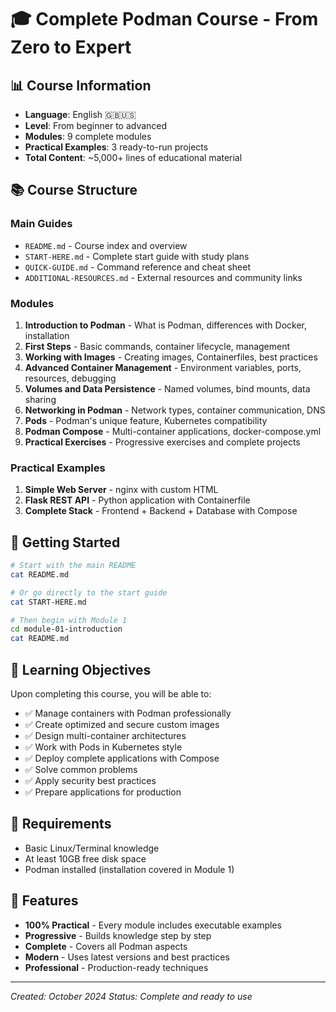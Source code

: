 # 🎓 Complete Podman Course - From Zero to Expert

## 📊 Course Information

- **Language**: English 🇬🇧🇺🇸
- **Level**: From beginner to advanced
- **Modules**: 9 complete modules
- **Practical Examples**: 3 ready-to-run projects
- **Total Content**: ~5,000+ lines of educational material

## 📚 Course Structure

### Main Guides
- `README.md` - Course index and overview
- `START-HERE.md` - Complete start guide with study plans
- `QUICK-GUIDE.md` - Command reference and cheat sheet
- `ADDITIONAL-RESOURCES.md` - External resources and community links

### Modules
1. **Introduction to Podman** - What is Podman, differences with Docker, installation
2. **First Steps** - Basic commands, container lifecycle, management
3. **Working with Images** - Creating images, Containerfiles, best practices
4. **Advanced Container Management** - Environment variables, ports, resources, debugging
5. **Volumes and Data Persistence** - Named volumes, bind mounts, data sharing
6. **Networking in Podman** - Network types, container communication, DNS
7. **Pods** - Podman's unique feature, Kubernetes compatibility
8. **Podman Compose** - Multi-container applications, docker-compose.yml
9. **Practical Exercises** - Progressive exercises and complete projects

### Practical Examples
1. **Simple Web Server** - nginx with custom HTML
2. **Flask REST API** - Python application with Containerfile
3. **Complete Stack** - Frontend + Backend + Database with Compose

## 🚀 Getting Started

```bash
# Start with the main README
cat README.md

# Or go directly to the start guide
cat START-HERE.md

# Then begin with Module 1
cd module-01-introduction
cat README.md
```

## 🎯 Learning Objectives

Upon completing this course, you will be able to:
- ✅ Manage containers with Podman professionally
- ✅ Create optimized and secure custom images
- ✅ Design multi-container architectures
- ✅ Work with Pods in Kubernetes style
- ✅ Deploy complete applications with Compose
- ✅ Solve common problems
- ✅ Apply security best practices
- ✅ Prepare applications for production

## 📝 Requirements

- Basic Linux/Terminal knowledge
- At least 10GB free disk space
- Podman installed (installation covered in Module 1)

## 🌟 Features

- **100% Practical** - Every module includes executable examples
- **Progressive** - Builds knowledge step by step
- **Complete** - Covers all Podman aspects
- **Modern** - Uses latest versions and best practices
- **Professional** - Production-ready techniques

---

*Created: October 2024*
*Status: Complete and ready to use*
